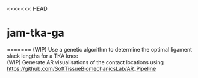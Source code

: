 <<<<<<< HEAD
# jam-tka-ga
=======
(WIP) Use a genetic algorithm to determine the optimal ligament slack lengths for a TKA knee\
(WIP) Generate AR visualisations of the contact locations using https://github.com/SoftTissueBiomechanicsLab/AR_Pipeline


